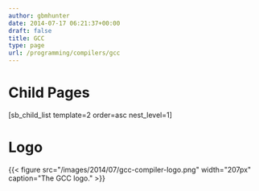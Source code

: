 ```yaml
---
author: gbmhunter
date: 2014-07-17 06:21:37+00:00
draft: false
title: GCC
type: page
url: /programming/compilers/gcc
---
```


# Child Pages




[sb_child_list template=2 order=asc nest_level=1]




# Logo



{{< figure src="/images/2014/07/gcc-compiler-logo.png" width="207px" caption="The GCC logo."  >}}
